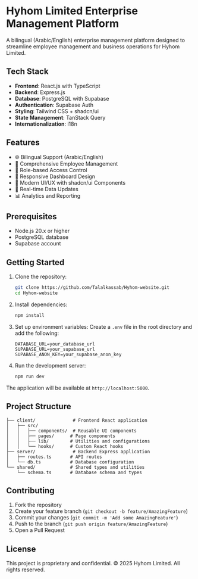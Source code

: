 # Hyhom Limited Enterprise Management Platform

A bilingual (Arabic/English) enterprise management platform designed to streamline employee management and business operations for Hyhom Limited.

## Tech Stack

- **Frontend**: React.js with TypeScript
- **Backend**: Express.js
- **Database**: PostgreSQL with Supabase
- **Authentication**: Supabase Auth
- **Styling**: Tailwind CSS + shadcn/ui
- **State Management**: TanStack Query
- **Internationalization**: i18n

## Features

- 🌐 Bilingual Support (Arabic/English)
- 👥 Comprehensive Employee Management
- 🔐 Role-based Access Control
- 📱 Responsive Dashboard Design
- 🎨 Modern UI/UX with shadcn/ui Components
- 🔄 Real-time Data Updates
- 📊 Analytics and Reporting

## Prerequisites

- Node.js 20.x or higher
- PostgreSQL database
- Supabase account

## Getting Started

1. Clone the repository:
   ```bash
   git clone https://github.com/Talalkassab/Hyhom-website.git
   cd Hyhom-website
   ```

2. Install dependencies:
   ```bash
   npm install
   ```

3. Set up environment variables:
   Create a `.env` file in the root directory and add the following:
   ```
   DATABASE_URL=your_database_url
   SUPABASE_URL=your_supabase_url
   SUPABASE_ANON_KEY=your_supabase_anon_key
   ```

4. Run the development server:
   ```bash
   npm run dev
   ```

The application will be available at `http://localhost:5000`.

## Project Structure

```
├── client/              # Frontend React application
│   ├── src/
│   │   ├── components/  # Reusable UI components
│   │   ├── pages/      # Page components
│   │   ├── lib/        # Utilities and configurations
│   │   └── hooks/      # Custom React hooks
├── server/              # Backend Express application
│   ├── routes.ts       # API routes
│   └── db.ts           # Database configuration
└── shared/             # Shared types and utilities
    └── schema.ts       # Database schema and types
```

## Contributing

1. Fork the repository
2. Create your feature branch (`git checkout -b feature/AmazingFeature`)
3. Commit your changes (`git commit -m 'Add some AmazingFeature'`)
4. Push to the branch (`git push origin feature/AmazingFeature`)
5. Open a Pull Request

## License

This project is proprietary and confidential. © 2025 Hyhom Limited. All rights reserved.
